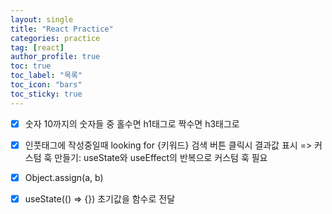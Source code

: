 ```yaml
---
layout: single
title: "React Practice"
categories: practice
tag: [react]
author_profile: true
toc: true
toc_label: "목록"
toc_icon: "bars"
toc_sticky: true
---
```


- [X] 숫자 10까지의 숫자들 중 홀수면 h1태그로 짝수면 h3태그로 

- [X] 인풋태그에 작성중일때 looking for {키워드} 검색 버튼 클릭시 결과값 표시 => 커스텀 훅 만들기: useState와 useEffect의 반복으로 커스텀 훅 필요

- [X] Object.assign(a, b)

- [X] useState(() => {}) 초기값을 함수로 전달
